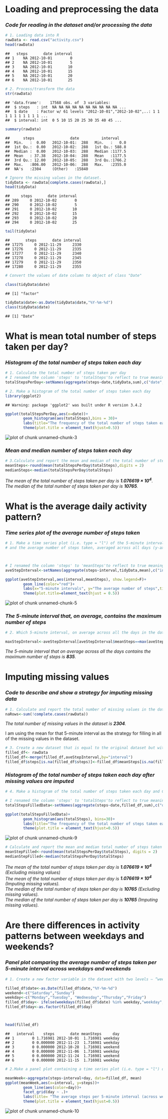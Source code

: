 
# **Loading and preprocessing the data**
### *Code for reading in the dataset and/or processing the data*


```r
# 1. Loading data into R
rawData <- read.csv("activity.csv")
head(rawData)
```

```
##   steps       date interval
## 1    NA 2012-10-01        0
## 2    NA 2012-10-01        5
## 3    NA 2012-10-01       10
## 4    NA 2012-10-01       15
## 5    NA 2012-10-01       20
## 6    NA 2012-10-01       25
```




```r
# 2. Process/transform the data 
str(rawData)
```

```
## 'data.frame':	17568 obs. of  3 variables:
##  $ steps   : int  NA NA NA NA NA NA NA NA NA NA ...
##  $ date    : Factor w/ 61 levels "2012-10-01","2012-10-02",..: 1 1 1 1 1 1 1 1 1 1 ...
##  $ interval: int  0 5 10 15 20 25 30 35 40 45 ...
```

```r
summary(rawData)
```

```
##      steps                date          interval     
##  Min.   :  0.00   2012-10-01:  288   Min.   :   0.0  
##  1st Qu.:  0.00   2012-10-02:  288   1st Qu.: 588.8  
##  Median :  0.00   2012-10-03:  288   Median :1177.5  
##  Mean   : 37.38   2012-10-04:  288   Mean   :1177.5  
##  3rd Qu.: 12.00   2012-10-05:  288   3rd Qu.:1766.2  
##  Max.   :806.00   2012-10-06:  288   Max.   :2355.0  
##  NA's   :2304     (Other)   :15840
```

```r
# Ignore the missing values in the dataset.
tidyData <- rawData[complete.cases(rawData),]
head(tidyData)
```

```
##     steps       date interval
## 289     0 2012-10-02        0
## 290     0 2012-10-02        5
## 291     0 2012-10-02       10
## 292     0 2012-10-02       15
## 293     0 2012-10-02       20
## 294     0 2012-10-02       25
```

```r
tail(tidyData)
```

```
##       steps       date interval
## 17275     0 2012-11-29     2330
## 17276     0 2012-11-29     2335
## 17277     0 2012-11-29     2340
## 17278     0 2012-11-29     2345
## 17279     0 2012-11-29     2350
## 17280     0 2012-11-29     2355
```

```r
# Convert the values of date column to object of class "Date"

class(tidyData$date)
```

```
## [1] "factor"
```

```r
tidyData$date<-as.Date(tidyData$date,"%Y-%m-%d")
class(tidyData$date)
```

```
## [1] "Date"
```

# **What is mean total number of steps taken per day?**

###  *Histogram of the total number of steps taken each day*

```r
# 1. Calculate the total number of steps taken per day
# I renamed the column 'steps' to 'totalSteps'to reflect to true meaning of the values
totalStepsPerDay<-setNames(aggregate(steps~date,tidyData,sum),c("date","totalSteps"))

# 2. Make a histogram of the total number of steps taken each day
library(ggplot2)
```

```
## Warning: package 'ggplot2' was built under R version 3.4.2
```

```r
ggplot(totalStepsPerDay,aes(x=date))+
        geom_histogram(aes(totalSteps),bins = 30)+
        labs(title="The frequency of the total number of steps taken each day",x="Total steps")+
        theme(plot.title = element_text(hjust=0.5))
```

![plot of chunk unnamed-chunk-3](figure/unnamed-chunk-3-1.png)

### *Mean and median number of steps taken each day*

```r
# 3.Calculate and report the mean and median of the total number of steps taken per day
meanSteps<-round(mean(totalStepsPerDay$totalSteps),digits = 2)
medianSteps<-median(totalStepsPerDay$totalSteps)
```

*The mean of the total number of steps taken per day is **1.076619 &times; 10<sup>4</sup>**.*   
*The median of the total number of steps taken per day is **10765**.*

# **What is the average daily activity pattern?**
### *Time series plot of the average number of steps taken*

```r
# 1. Make a time series plot (i.e. type = "l") of the 5-minute interval (x-axis) 
# and the average number of steps taken, averaged across all days (y-axis)



# I renamed the column 'steps' to 'meanSteps'to reflect to true meaning of the values 
aveStepInterval<-setNames(aggregate(steps~interval,tidyData,mean),c("interval","meanSteps"))

ggplot(aveStepInterval,aes(interval,meanSteps), show.legend=F)+
        geom_line(color="red")+
        labs(x="5-minute intervals", y="The average number of steps",title="The average number of steps taken across all days")+
        theme(plot.title=element_text(hjust = 0.5))
```

![plot of chunk unnamed-chunk-5](figure/unnamed-chunk-5-1.png)

### *The 5-minute interval that, on average, contains the maximum number of steps*

```r
# 2. Which 5-minute interval, on average across all the days in the dataset, contains the maximum number of steps?

maxStepInterval<-aveStepInterval[aveStepInterval$meanSteps==max(aveStepInterval$meanSteps),"interval"]
```
*The 5-minute interval that on average across all the days contains the maximum number of steps is **835**.*

# **Imputing missing values**
### *Code to describe and show a strategy for imputing missing data*

```r
# 1. Calculate and report the total number of missing values in the dataset (i.e. the total number of rows with NAs)
naRows<-sum(!complete.cases(rawData))
```

*The total number of missing values in the dataset is **2304**.*

I am using the mean for that 5-minute interval as the strategy for filling in all of the missing values in the dataset.



```r
# 3. Create a new dataset that is equal to the original dataset but with the missing data filled in.
filled_df<- rawData
filled_df<-merge(filled_df,aveStepInterval,by="interval")
filled_df$steps[is.na(filled_df$steps)]<-filled_df$meanSteps[is.na(filled_df$steps)]
```

### *Histogram of the total number of steps taken each day after missing values are imputed*


```r
# 4. Make a histogram of the total number of steps taken each day and Calculate and report the mean and median total number of steps taken per day. Do these values differ from the estimates from the first part of the assignment? What is the impact of imputing missing data on the estimates of the total daily number of steps?

# I renamed the column 'steps' to 'totalSteps'to reflect to true meaning of the values
totalStepsFilledData<-setNames(aggregate(steps~date,filled_df,sum),c("date","totalSteps"))

ggplot(totalStepsFilledData)+
        geom_histogram(aes(totalSteps), bins=30)+
        labs(title="The frequency of the total number of steps taken each day",x="Total steps")+
        theme(plot.title = element_text(hjust=0.5))
```

![plot of chunk unnamed-chunk-9](figure/unnamed-chunk-9-1.png)

```r
# Calculate and report the mean and median total number of steps taken per day
meanStepFilled<-round(mean(totalStepsPerDay$totalSteps), digits = 2)
medianStepFilled<-median(totalStepsPerDay$totalSteps)
```

*The mean of the total number of steps taken per day is **1.076619 &times; 10<sup>4</sup>** (Excluding missing values)*  
*The mean of the total number of steps taken per day is **1.076619 &times; 10<sup>4</sup>** (Imputing missing values).*  
*The median of the total number of steps taken per day is **10765** (Excluding missing values).*  
*The median of the total number of steps taken per day is **10765** (Imputing missing values).*  

# **Are there differences in activity patterns between weekdays and weekends?**
### *Panel plot comparing the average number of steps taken per 5-minute interval across weekdays and weekends*

```r
# 1. Create a new factor variable in the dataset with two levels – “weekday” and “weekend” indicating whether a given date is a weekday or weekend day.

filled_df$date<-as.Date(filled_df$date,"%Y-%m-%d")
weekend<-c("Saturday","Sunday")
weekday<-c("Monday","Tuesday", "Wednesday","Thursday","Friday")
filled_df$day<- ifelse(weekdays(filled_df$date) %in% weekday,"weekday","weekend")
filled_df$day<-as.factor(filled_df$day)



head(filled_df)
```

```
##   interval    steps       date meanSteps     day
## 1        0 1.716981 2012-10-01  1.716981 weekday
## 2        0 0.000000 2012-11-23  1.716981 weekday
## 3        0 0.000000 2012-10-28  1.716981 weekend
## 4        0 0.000000 2012-11-06  1.716981 weekday
## 5        0 0.000000 2012-11-24  1.716981 weekend
## 6        0 0.000000 2012-11-15  1.716981 weekday
```

```r
# 2.Make a panel plot containing a time series plot (i.e. type = "l") of the 5-minute interval (x-axis) and the average number of steps taken, averaged across all weekday days or weekend days (y-axis)

meanWeek<-aggregate(steps~interval+day, data=filled_df, mean)
ggplot(meanWeek,aes(x=interval, y=steps))+
        geom_line(aes(color=day))+
        facet_grid(day ~ .)+
        labs(title= "The average steps per 5-minute interval (across weekday / weekend)",x="5-minute intervals", y="The average number of steps")+
        theme(plot.title = element_text(hjust=0.5))
```

![plot of chunk unnamed-chunk-10](figure/unnamed-chunk-10-1.png)









